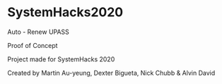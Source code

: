 # SystemHacks2020

Auto - Renew UPASS 

Proof of Concept

Project made for SystemHacks 2020

Created by Martin Au-yeung, Dexter Bigueta, Nick Chubb & Alvin David 
